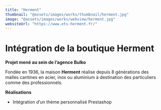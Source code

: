 ```yaml
---
title: "Herment"
thumbnail: "@assets/images/works/thumbnail/herment.jpg"
image: "@assets/images/works/webview/herment.jpg"
websiteUrl: "https://www.ets-herment.fr/"
---
```


# Intégration de la boutique Herment

**Projet mené au sein de l’agence Bulko**

Fondée en 1936, la maison **Herment** réalise depuis 8 générations des malles cantines en acier, inox ou aluminium à destination des particuliers comme des professionnels.

**Réalisations**

- Intégration d’un thème personnalisé Prestashop
